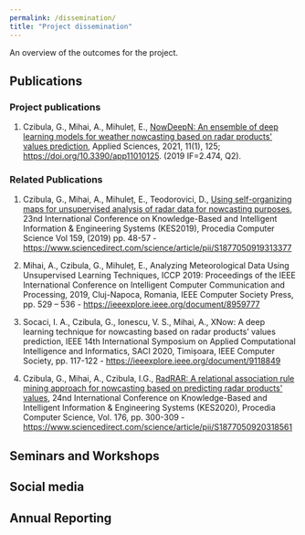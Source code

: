 ```yaml
---
permalink: /dissemination/
title: "Project dissemination"
---
```



An overview of the outcomes for the project.

## Publications

### Project publications

1. Czibula, G., Mihai, A., Mihuleț, E., [NowDeepN: An ensemble of deep learning models for weather nowcasting based on radar products' values prediction](/assets/files/applsci-11-00125.pdf), Applied Sciences, 2021, 11(1), 125; https://doi.org/10.3390/app11010125. (2019 IF=2.474, Q2).

### Related Publications

1. Czibula, G., Mihai, A., Mihuleț, E., Teodorovici, D., [Using self-organizing maps for unsupervised analysis of radar data for nowcasting purposes](/assets/files/KES2019.pdf), 23nd International Conference on Knowledge-Based and Intelligent Information & Engineering Systems (KES2019), Procedia Computer Science  Vol 159, (2019)  pp. 48-57 - https://www.sciencedirect.com/science/article/pii/S1877050919313377

2. Mihai, A., Czibula, G., Mihuleț, E., Analyzing Meteorological Data Using Unsupervised Learning Techniques, ICCP 2019: Proceedings of the IEEE International Conference on Intelligent Computer Communication and Processing, 2019, Cluj-Napoca, Romania, IEEE Computer Society Press, pp. 529 – 536 - https://ieeexplore.ieee.org/document/8959777

3. Socaci, I. A.,  Czibula, G., Ionescu, V. S., Mihai, A., XNow: A deep learning technique for nowcasting based on radar products’ values prediction, IEEE 14th International Symposium on Applied Computational Intelligence and Informatics, SACI 2020, Timișoara, IEEE Computer Society, pp. 117-122 - https://ieeexplore.ieee.org/document/9118849

4. Czibula, G., Mihai, A., Czibula, I.G., [RadRAR:  A relational association rule mining approach for nowcasting based on predicting radar products' values](/assets/files/KES2020.pdf), 24nd International Conference on Knowledge-Based and Intelligent Information & Engineering Systems (KES2020), Procedia Computer Science, Vol. 176, pp. 300-309 - https://www.sciencedirect.com/science/article/pii/S1877050920318561

## Seminars and Workshops

## Social media

## Annual Reporting
